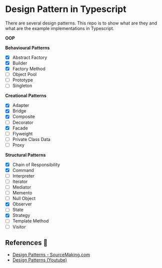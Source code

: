 # Design Pattern in Typescript

There are several design patterns. This repo is to show what are they and what are the example implementations in Typescript.

**OOP**

**Behavioural Patterns**

- [x] Abstract Factory
- [x] Builder
- [x] Factory Method
- [ ] Object Pool
- [ ] Prototype
- [ ] Singleton

**Creational Patterns**

- [x] Adapter
- [x] Bridge
- [x] Composite
- [ ] Decorator
- [x] Facade
- [ ] Flyweight
- [ ] Private Class Data
- [ ] Proxy

**Structural Patterns**

- [x] Chain of Responsibility
- [x] Command
- [ ] Interpreter
- [ ] Iterator
- [ ] Mediator
- [ ] Memento
- [ ] Null Object
- [x] Observer
- [ ] State
- [x] Strategy
- [ ] Template Method
- [ ] Visitor

## References 📗

- [Design Patterns - SourceMaking.com](https://sourcemaking.com/design_patterns)
- [Design Patterns (Youtube)](https://www.youtube.com/watch?v=vNHpsC5ng_E&list=PLF206E906175C7E07)
